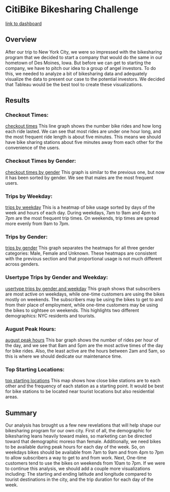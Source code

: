 # CitiBike Bikesharing Challenge
[link to dashboard](https://public.tableau.com/app/profile/remi.h5131/viz/NYCBikesharing_16409209423020/NYCBikesharing?publish=yes "link to dashboard")

## Overview
After our trip to New York City, we were so impressed with the bikesharing program that we decided to start a company that would do the same in our hometown of Des Moines, Iowa. But before we can get to starting the company, we have to pitch our idea to a group of angel investors. To do this, we needed to analyze a bit of bikesharing data and adequately visualize the data to present our case to the potential investors. We decided that Tableau would be the best tool to create these visualizations.

## Results

### Checkout Times: 
[checkout times](https://public.tableau.com/app/profile/remi.h5131/viz/CheckoutTimeforUsers_16409122011740/Sheet1 "checkout times")
This line graph shows the number bike rides and how long each ride lasted. We can see that most rides are under one hour long, and the most frequent ride length is about five minutes. This means we should have bike sharing stations about five minutes away from each other for the convenience of the users. 

### Checkout Times by Gender:
[checkout times by gender](https://public.tableau.com/app/profile/remi.h5131/viz/CheckoutTimebyGender_16409126907490/CheckoutByGender "checkout times by gender")
This graph is similar to the previous one, but now it has been sorted by gender. We see that males are the most frequent users.

### Trips by Weekday:
[trips by weekday](https://public.tableau.com/app/profile/remi.h5131/viz/TripsbyWeekday_16409138265210/TripsbyWeekday "trips by weekday")
This is a heatmap of bike usage sorted by days of the week and hours of each day. During weekdays, 7am to 9am and 4pm to 7pm are the most frequent trip times. On weekends, trip times are spread more evenly from 9am to 7pm. 

### Trips by Gender:
[trips by gender](https://public.tableau.com/app/profile/remi.h5131/viz/TripsbyGender_16409142532100/TripsbyGender "trips by gender")
This graph separates the heatmaps for all three gender categories: Male, Female and Unknown. These heatmaps are consistent with the previous section and that proportional usage is not much different across genders. 

### Usertype Trips by Gender and Weekday:
[usertype trips by gender and weekday](https://public.tableau.com/app/profile/remi.h5131/viz/UserTripsbyGenderandWeekday/UserTripsbyGenderandWeekday "usertype trips by gender and weekday")
This graph shows that subscribers are most active on weekdays, while one-time customers are using the bikes mostly on weekends. The subscribers may be using the bikes to get to and from their place of employment, while one-time customers may be using the bikes to sightsee on weekends. This highlights two different demographics: NYC residents and tourists.

### August Peak Hours:
[august peak hours](https://public.tableau.com/app/profile/remi.h5131/viz/AugustPeakHours_16396194428610/Sheet3 "august peak hours")
This bar graph shows the number of rides per hour of the day, and we see that 8am and 5pm are the most active times of the day for bike rides. Also, the least active are the hours between 2am and 5am, so this is where we should dedicate our maintenance time.

### Top Starting Locations:
[top starting locations](https://public.tableau.com/app/profile/remi.h5131/viz/TopStartingLocations_16396195541460/Sheet4 "top starting locations")
This map shows how close bike stations are to each other and the frequency of each station as a starting point. It would be best for bike stations to be located near tourist locations but also residential areas. 

## Summary
Our analysis has brought us a few new revelations that will help shape our bikesharing program for our own city. First of all, the demographic for bikesharing leans heavily toward males, so marketing can be directed toward that demographic moreso than female. Additionally, we need bikes to be available during peak hours for each day of the week. So, on weekdays bikes should be available from 7am to 9am and from 4pm to 7pm to allow subscribers a way to get to and from work. Next, One-time customers tend to use the bikes on weekends from 10am to 7pm. If we were to continue this analysis, we should add a couple more visualizations including: The starting and ending latitude and longitude compared to tourist destinations in the city, and the trip duration for each day of the week. 

